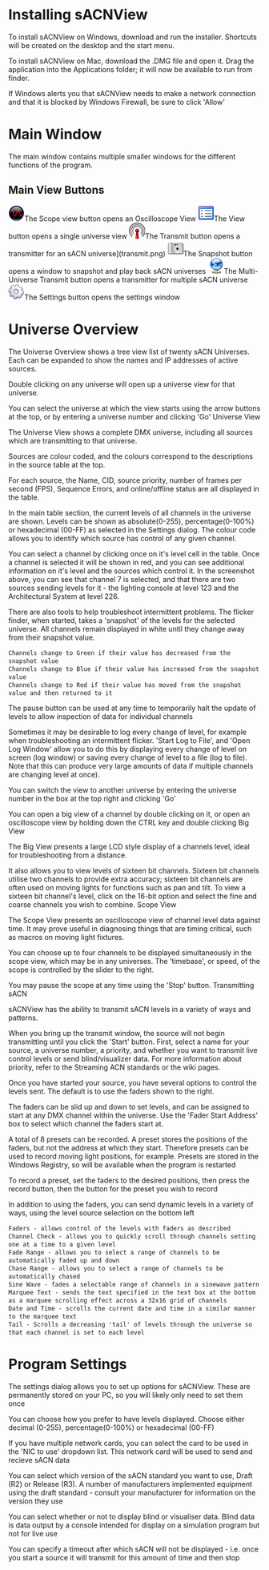 # Installing sACNView
To install sACNView on Windows, download and run the installer. Shortcuts will be created on the desktop and the start menu.

To install sACNView on Mac, download the .DMG file and open it. Drag the application into the Applications folder; it will now be available to run from finder.

If Windows alerts you that sACNView needs to make a network connection and that it is blocked by Windows Firewall, be sure to click 'Allow'

# Main Window
The main window contains multiple smaller windows for the different functions of the program.

## Main View Buttons
![](./assets/images/scope.png)The Scope view button opens an Oscilloscope View
![](./assets/images/univ_view.png)The View button opens a single universe view
![](./assets/images/transmit.png)The Transmit button opens a transmitter for an sACN universe](transmit.png)
![](./assets/images/snapshot.png)The Snapshot button opens a window to snapshot and play back sACN universes
![](./assets/images/multi_universe.png)The Multi-Universe Transmit button opens a transmitter for multiple sACN universe
![](./assets/images/settings.png)The Settings button opens the settings window

# Universe Overview

The Universe Overview shows a tree view list of twenty sACN Universes. Each can be expanded to show the names and IP addresses of active sources.

Double clicking on any universe will open up a universe view for that universe.

You can select the universe at which the view starts using the arrow buttons at the top, or by entering a universe number and clicking 'Go'
Universe View

The Universe View shows a complete DMX universe, including all sources which are transmitting to that universe.

Sources are colour coded, and the colours correspond to the descriptions in the source table at the top.

For each source, the Name, CID, source priority, number of frames per second (FPS), Sequence Errors, and online/offline status are all displayed in the table.

In the main table section, the current levels of all channels in the universe are shown. Levels can be shown as absolute(0-255), percentage(0-100%) or hexadecimal (00-FF) as selected in the Settings dialog. The colour code allows you to identify which source has control of any given channel.

You can select a channel by clicking once on it's level cell in the table. Once a channel is selected it will be shown in red, and you can see additional information on it's level and the sources which control it. In the screenshot above, you can see that channel 7 is selected, and that there are two sources sending levels for it - the lighting console at level 123 and the Architectural System at level 226.

There are also tools to help troubleshoot intermittent problems. The flicker finder, when started, takes a 'snapshot' of the levels for the selected universe. All channels remain displayed in white until they change away from their snapshot value.

    Channels change to Green if their value has decreased from the snapshot value
    Channels change to Blue if their value has increased from the snapshot value
    Channels change to Red if their value has moved from the snapshot value and then returned to it

The pause button can be used at any time to temporarily halt the update of levels to allow inspection of data for individual channels

Sometimes it may be desirable to log every change of level, for example when troubleshooting an intermittent flicker. 'Start Log to File', and 'Open Log Window' allow you to do this by displaying every change of level on screen (log window) or saving every change of level to a file (log to file). Note that this can produce very large amounts of data if multiple channels are changing level at once).

You can switch the view to another universe by entering the universe number in the box at the top right and clicking 'Go'

You can open a big view of a channel by double clicking on it, or open an oscilloscope view by holding down the CTRL key and double clicking
Big View

The Big View presents a large LCD style display of a channels level, ideal for troubleshooting from a distance.

It also allows you to view levels of sixteen bit channels. Sixteen bit channels utilise two channels to provide extra accuracy; sixteen bit channels are often used on moving lights for functions such as pan and tilt. To view a sixteen bit channel's level, click on the 16-bit option and select the fine and coarse channels you wish to combine.
Scope View

The Scope View presents an oscilloscope view of channel level data against time. It may prove useful in diagnosing things that are timing critical, such as macros on moving light fixtures.

You can choose up to four channels to be displayed simultaneously in the scope view, which may be in any universes. The 'timebase', or speed, of the scope is controlled by the slider to the right.

You may pause the scope at any time using the 'Stop' button.
Transmitting sACN

sACNView has the ability to transmit sACN levels in a variety of ways and patterns.

When you bring up the transmit window, the source will not begin transmitting until you click the 'Start' button. First, select a name for your source, a universe number, a priority, and whether you want to transmit live control levels or send blind/visualizer data. For more information about priority, refer to the Streaming ACN standards or the wiki pages.

Once you have started your source, you have several options to control the levels sent. The default is to use the faders shown to the right.

The faders can be slid up and down to set levels, and can be assigned to start at any DMX channel within the universe. Use the 'Fader Start Address' box to select which channel the faders start at.

A total of 8 presets can be recorded. A preset stores the positions of the faders, but not the address at which they start. Therefore presets can be used to record moving light positions, for example. Presets are stored in the Windows Registry, so will be available when the program is restarted

To record a preset, set the faders to the desired positions, then press the record button, then the button for the preset you wish to record

In addition to using the faders, you can send dynamic levels in a variety of ways, using the level source selection on the bottom left

    Faders - allows control of the levels with faders as described
    Channel Check - allows you to quickly scroll through channels setting one at a time to a given level
    Fade Range - allows you to select a range of channels to be automatically faded up and down
    Chase Range - allows you to select a range of channels to be automatically chased
    Sine Wave - fades a selectable range of channels in a sinewave pattern
    Marquee Text - sends the text specified in the text box at the bottom as a marquee scrolling effect across a 32x16 grid of channels
    Date and Time - scrolls the current date and time in a similar manner to the marquee text
    Tail - Scrolls a decreasing 'tail' of levels through the universe so that each channel is set to each level

# Program Settings

The settings dialog allows you to set up options for sACNView. These are permanently stored on your PC, so you will likely only need to set them once

You can choose how you prefer to have levels displayed. Choose either decimal (0-255), percentage(0-100%) or hexadecimal (00-FF)

If you have multiple network cards, you can select the card to be used in the 'NIC to use' dropdown list. This network card will be used to send and recieve sACN data

You can select which version of the sACN standard you want to use, Draft (R2) or Release (R3). A number of manufacturers implemented equipment using the draft standard - consult your manufacturer for information on the version they use

You can select whether or not to display blind or visualiser data. Blind data is data output by a console intended for display on a simulation program but not for live use

You can specify a timeout after which sACN will not be displayed - i.e. once you start a source it will transmit for this amount of time and then stop
